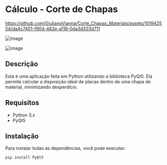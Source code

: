 # Cálculo - Corte de Chapas


https://github.com/GiulianoVianna/Corte_Chapas_Materiais/assets/101942554/da4c7451-f90d-482e-a118-0da3d333d711


![image](https://github.com/GiulianoVianna/Corte_Chapas_Materiais/assets/101942554/5b295bf3-d6b9-427a-8e33-8addc9b76d81)

![image](https://github.com/GiulianoVianna/Corte_Chapas_Materiais/assets/101942554/32ca4515-aab4-45e1-8fef-e2718b72896f)



## Descrição

Esta é uma aplicação feita em Python utilizando a biblioteca PyQt5. Ela permite calcular a disposição ideal de placas dentro de uma chapa de material, minimizando desperdício.

## Requisitos

- Python 3.x
- PyQt5

## Instalação

Para instalar todas as dependências, você pode executar:

```bash
pip install PyQt5

